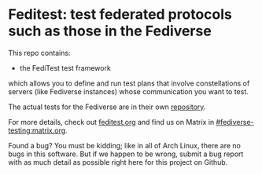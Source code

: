 # Feditest: test federated protocols such as those in the Fediverse

This repo contains:

* the FediTest test framework

which allows you to define and run test plans that involve constellations of servers (like Fediverse instances) whose communication you want to test.

The actual tests for the Fediverse are in their own [repository](https://github.com/fediverse-devnet/feditest-tests-fediverse).

For more details, check out [feditest.org](https://feditest.org/) and find us on Matrix in [#fediverse-testing:matrix.org](https://matrix.to/#/%23fediverse-testing:matrix.org).

Found a bug? You must be kidding; like in all of Arch Linux, there are no bugs in this software. But if we happen to be wrong, submit a bug report with as much detail as possible right here for this project on Github.
